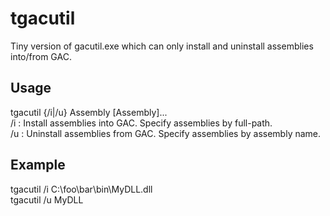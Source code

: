 # tgacutil
Tiny version of gacutil.exe which can only install and uninstall assemblies into/from GAC.

## Usage
tgacutil {/i|/u} Assembly [Assembly]...  
/i : Install assemblies into GAC. Specify assemblies by full-path.  
/u : Uninstall assemblies from GAC. Specify assemblies by assembly name.

## Example
tgacutil /i C:\foo\bar\bin\MyDLL.dll  
tgacutil /u MyDLL
